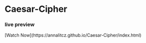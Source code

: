# Caesar-Cipher

<h3> live preview </h3>
[Watch Now](https://annalitcz.github.io/Caesar-Cipher/index.html)
